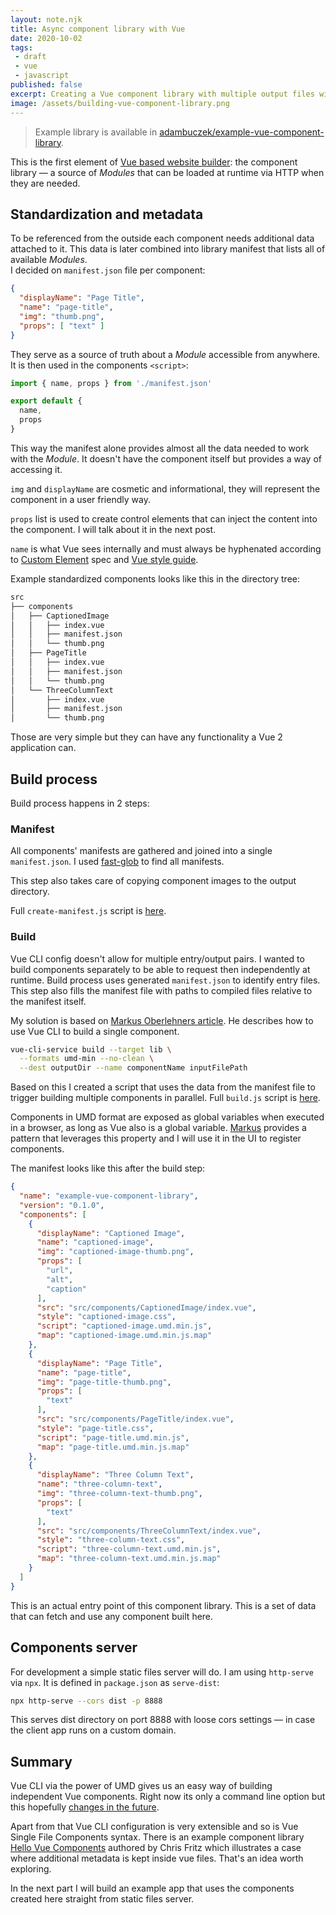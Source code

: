 ```yaml
---
layout: note.njk
title: Async component library with Vue
date: 2020-10-02
tags: 
 - draft
 - vue
 - javascript
published: false
excerpt: Creating a Vue component library with multiple output files without ejecting Vue CLI setup.
image: /assets/building-vue-component-library.png
---
```


> Example library is available in [adambuczek/example-vue-component-library](https://github.com/adambuczek/example-vue-component-library).

This is the first element of [Vue based website builder](../vue-website-builder): the component library — a source of *Modules* that can be loaded at runtime via HTTP when they are needed.

## Standardization and metadata

To be referenced from the outside each component needs additional data attached to it. This data is later combined into library manifest that lists all of available *Modules*.  
I decided on `manifest.json` file per component:

```json
{
  "displayName": "Page Title",
  "name": "page-title",
  "img": "thumb.png",
  "props": [ "text" ]
}
```

They serve as a source of truth about a *Module* accessible from anywhere. It is then used in the components `<script>`:

```js
import { name, props } from './manifest.json'

export default {
  name,
  props
}
```

This way the manifest alone provides almost all the data needed to work with the *Module*. It doesn't have the component itself but provides a way of accessing it.

`img` and `displayName` are cosmetic and informational, they will represent the component in a user friendly way.

`props` list is used to create control elements that can inject the content into the component. I will talk about it in the next post.

`name` is what Vue sees internally and must always be hyphenated according to [Custom Element](https://html.spec.whatwg.org/multipage/custom-elements.html#custom-elements-core-concepts) spec and [Vue style guide](https://vuejs.org/v2/style-guide/#Multi-word-component-names-essential).

Example standardized components looks like this in the directory tree:
```bash
src
├── components
│   ├── CaptionedImage
│   │   ├── index.vue
│   │   ├── manifest.json
│   │   └── thumb.png
│   ├── PageTitle
│   │   ├── index.vue
│   │   ├── manifest.json
│   │   └── thumb.png
│   └── ThreeColumnText
│       ├── index.vue
│       ├── manifest.json
│       └── thumb.png
```
Those are very simple but they can have any functionality a Vue 2 application can.

## Build process

Build process happens in 2 steps:

### Manifest

All components' manifests are gathered and joined into a single `manifest.json`. I used [fast-glob](https://www.npmjs.com/package/fast-glob) to find all manifests.

This step also takes care of copying component images to the output directory.

Full `create-manifest.js` script is [here](https://github.com/adambuczek/example-vue-component-library/blob/master/scripts/create-manifest.js).


### Build

Vue CLI config doesn't allow for multiple entry/output pairs. I wanted to build components separately to be able to request then independently at runtime. Build process uses generated `manifest.json` to identify entry files. This step also fills the manifest file with paths to compiled files relative to the manifest itself.

My solution is based on [Markus Oberlehners article](https://markus.oberlehner.net/blog/distributed-vue-applications-loading-components-via-http/). He describes how to use Vue CLI to build a single component.

```bash
vue-cli-service build --target lib \
  --formats umd-min --no-clean \
  --dest outputDir --name componentName inputFilePath
```

Based on this I created a script that uses the data from the manifest file to trigger building multiple components in parallel. Full `build.js` script is [here](https://github.com/adambuczek/example-vue-component-library/blob/master/scripts/build.js).

Components in UMD format are exposed as global variables when executed in a browser, as long as Vue also is a global variable. [Markus](https://markus.oberlehner.net/blog/distributed-vue-applications-loading-components-via-http/) provides a pattern that leverages this property and I will use it in the UI to register components.

The manifest looks like this after the build step:

```json
{
  "name": "example-vue-component-library",
  "version": "0.1.0",
  "components": [
    {
      "displayName": "Captioned Image",
      "name": "captioned-image",
      "img": "captioned-image-thumb.png",
      "props": [
        "url",
        "alt",
        "caption"
      ],
      "src": "src/components/CaptionedImage/index.vue",
      "style": "captioned-image.css",
      "script": "captioned-image.umd.min.js",
      "map": "captioned-image.umd.min.js.map"
    },
    {
      "displayName": "Page Title",
      "name": "page-title",
      "img": "page-title-thumb.png",
      "props": [
        "text"
      ],
      "src": "src/components/PageTitle/index.vue",
      "style": "page-title.css",
      "script": "page-title.umd.min.js",
      "map": "page-title.umd.min.js.map"
    },
    {
      "displayName": "Three Column Text",
      "name": "three-column-text",
      "img": "three-column-text-thumb.png",
      "props": [
        "text"
      ],
      "src": "src/components/ThreeColumnText/index.vue",
      "style": "three-column-text.css",
      "script": "three-column-text.umd.min.js",
      "map": "three-column-text.umd.min.js.map"
    }
  ]
}
```
This is an actual entry point of this component library. This is a set of data that can fetch and use any component built here.

## Components server

For development a simple static files server will do. I am using `http-serve` via `npx`. It is defined in `package.json` as `serve-dist`:
```bash
npx http-serve --cors dist -p 8888
```
This serves dist directory on port 8888 with loose cors settings — in case the client app runs on a custom domain.

## Summary

Vue CLI via the power of UMD gives us an easy way of building independent Vue components. Right now its only a command line option but this hopefully [changes in the future](https://github.com/vuejs/vue-cli/issues/3922).

Apart from that Vue CLI configuration is very extensible and so is Vue Single File Components syntax. There is an example component library [Hello Vue Components](https://github.com/chrisvfritz/hello-vue-components) authored by Chris Fritz which illustrates a case where additional metadata is kept inside vue files. That's an idea worth exploring.

In the next part I will build an example app that uses the components created here straight from static files server.